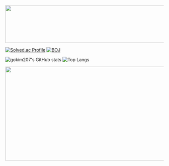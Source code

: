 ##

<a href="https://github.com/devxb/gitanimals">
  <img
    src="https://render.gitanimals.org/lines/gokim207?pet-id=651348868950377622"
    width="600"
    height="120"
  />
</a>
  

[![Solved.ac Profile](http://mazassumnida.wtf/api/v2/generate_badge?boj=dgsw1306)](https://solved.ac/dgsw1306/)
[![BOJ](https://bojstat.vulcan.site/v2/ko/dgsw1306)](https://www.acmicpc.net/user/dgsw1306)


![gokim207's GitHub stats](https://github-readme-stats.vercel.app/api?username=gokim207&show_icons=true&theme=radical)
![Top Langs](https://github-readme-stats.vercel.app/api/top-langs/?username=gokim207&layout=compact)

<a href="https://www.solve-nyang.com"><img src="https://api.solve-nyang.com/compose/dgsw1306" width="600" height="300"/></a>
